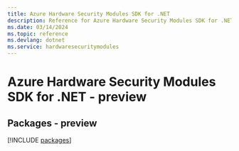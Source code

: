 ```yaml
---
title: Azure Hardware Security Modules SDK for .NET
description: Reference for Azure Hardware Security Modules SDK for .NET
ms.date: 03/14/2024
ms.topic: reference
ms.devlang: dotnet
ms.service: hardwaresecuritymodules
---
```

# Azure Hardware Security Modules SDK for .NET - preview
## Packages - preview
[!INCLUDE [packages](hardware-security-modules-index.md)]